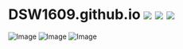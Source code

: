 # DSW1609.github.io  ![](https://img.shields.io/badge/HTML-%205%20-important.svg)  ![](https://img.shields.io/badge/CSS-%203%20-important.svg)  ![](https://img.shields.io/badge/%E4%BD%9C%E8%80%85-DSW1609-585ECA.svg)
![Image](https://github.com/DSW1609/DSWgitimg/blob/master/tencentindex.PNG)
![Image](https://github.com/DSW1609/DSWgitimg/blob/master/tencent110.PNG)
![Image](https://github.com/DSW1609/DSWgitimg/blob/master/tencent110btm.PNG)
